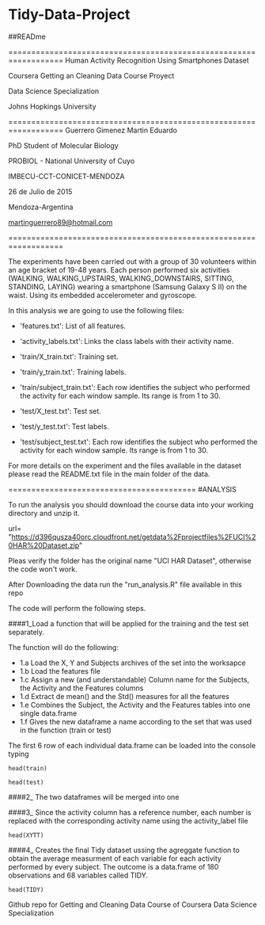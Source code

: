 # Tidy-Data-Project

##READme

==================================================================
Human Activity Recognition Using Smartphones Dataset

Coursera Getting an Cleaning Data Course Proyect

Data Science Specialization

Johns Hopkings University

==================================================================
Guerrero Gimenez Martin Eduardo

PhD Student of Molecular Biology

PROBIOL - National University of Cuyo

IMBECU-CCT-CONICET-MENDOZA

26 de Julio de 2015

Mendoza-Argentina

martinguerrero89@hotmail.com

==================================================================

The experiments have been carried out with a group of 30 volunteers within an age bracket of 19-48 years. Each person performed six activities (WALKING, WALKING_UPSTAIRS, WALKING_DOWNSTAIRS, SITTING, STANDING, LAYING) wearing a smartphone (Samsung Galaxy S II) on the waist. Using its embedded accelerometer and gyroscope.

In this analysis we are going to use the following files:

- 'features.txt': List of all features.

- 'activity_labels.txt': Links the class labels with their activity name.

- 'train/X_train.txt': Training set.

- 'train/y_train.txt': Training labels.

- 'train/subject_train.txt': Each row identifies the subject who performed the activity for each window sample. Its range is from 1 to 30. 

- 'test/X_test.txt': Test set.

- 'test/y_test.txt': Test labels.

- 'test/subject_test.txt': Each row identifies the subject who performed the activity for each window sample. Its range is from 1 to 30. 


For more details on the experiment and the files available in the dataset please read the README.txt file in the main folder of the data. 


=========================================
#ANALYSIS

To run the analysis you should download the course data into your working directory and unzip it.

url= "https://d396qusza40orc.cloudfront.net/getdata%2Fprojectfiles%2FUCI%20HAR%20Dataset.zip"

Pleas verify the folder has the original name "UCI HAR Dataset", otherwise the code won't work.

After Downloading the data run the "run_analysis.R" file available in this repo

The code will perform the following steps.

####1_Load a function that will be applied for the training and the test set separately.
 
The function will do the following:

  - 1.a Load the X, Y and Subjects archives of the set into the worksapce
  - 1.b Load the features file
  - 1.c Assign a new (and understandable) Column name for the Subjects, the Activity and the Features columns
  - 1.d Extract de mean() and the Std() measures for all the features
  - 1.e Combines the Subject, the Activity and the Features tables into one single data.frame
  - 1.f Gives the new dataframe a name according to the set that was used in the function (train or test)

The first 6 row of each individual data.frame can be loaded into the console typing
```
head(train)

head(test)
```

####2_ The two dataframes will be merged into one

####3_ Since the activity column has a reference number, each number is replaced with the corresponding activity name using the activity_label file
```
head(XYTT)
```
####4_ Creates the final Tidy dataset ussing the agreggate function to obtain the average measurment of each variable for each activity performed by every subject.
The outcome is a data.frame of 180 observations and 68 variables called TIDY.
```
head(TIDY)
```
 
Github repo for Getting and Cleaning Data Course of Coursera Data Science Specialization 
